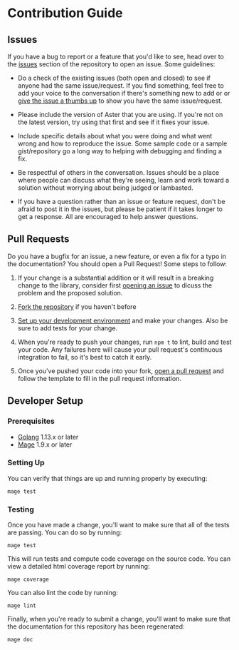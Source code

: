 # Contribution Guide

## Issues

If you have a bug to report or a feature that you'd like to see, head over to
the [issues][] section of the repository to open an issue. Some guidelines:

- Do a check of the existing issues (both open and closed) to see if anyone had
  the same issue/request. If you find something, feel free to add your voice to
  the conversation if there's something new to add or or [give the issue a
  thumbs up][github reactions] to show you have the same issue/request.

- Please include the version of Aster that you are using. If you're not on the
  latest version, try using that first and see if it fixes your issue.

- Include specific details about what you were doing and what went wrong and
  how to reproduce the issue. Some sample code or a sample gist/repository go a
  long way to helping with debugging and finding a fix.

- Be respectful of others in the conversation. Issues should be a place where
  people can discuss what they're seeing, learn and work toward a solution
  without worrying about being judged or lambasted.

- If you have a question rather than an issue or feature request, don't be
  afraid to post it in the issues, but please be patient if it takes longer to
  get a response. All are encouraged to help answer questions.

## Pull Requests

Do you have a bugfix for an issue, a new feature, or even a fix for a typo in
the documentation? You should open a Pull Request! Some steps to follow:

1.  If your change is a substantial addition or it will result in a breaking
    change to the library, consider first [opening an issue](#issues) to dicuss
    the problem and the proposed solution.

2.  [Fork the repository][github fork] if you haven't before

3.  [Set up your development environment](#developer-setup) and make your
    changes. Also be sure to add tests for your change.

4.  When you're ready to push your changes, run `npm t` to lint, build and test
    your code. Any failures here will cause your pull request's continuous
    integration to fail, so it's best to catch it early.

5.  Once you've pushed your code into your fork, [open a pull request][new pull
    request] and follow the template to fill in the pull request information.

## Developer Setup

### Prerequisites

- [Golang][] 1.13.x or later
- [Mage][] 1.9.x or later

### Setting Up

You can verify that things are up and running properly by executing:

```
mage test
```

### Testing

Once you have made a change, you'll want to make sure that all of the tests are
passing. You can do so by running:

```
mage test
```

This will run tests and compute code coverage on the source code. You can view a
detailed html coverage report by running:

```
mage coverage
```

You can also lint the code by running:

```
mage lint
```

Finally, when you're ready to submit a change, you'll want to make sure that the
documentation for this repository has been regenerated:

```
mage doc
```

[issues]: https://github.com/princjef/mageutil/issues
[new pull request]: https://github.com/princjef/mageutil/compare
[github reactions]: https://blog.github.com/2016-03-10-add-reactions-to-pull-requests-issues-and-comments/
[github fork]: https://help.github.com/articles/fork-a-repo
[golang]: https://golang.org/
[mage]: https://magefile.org/
